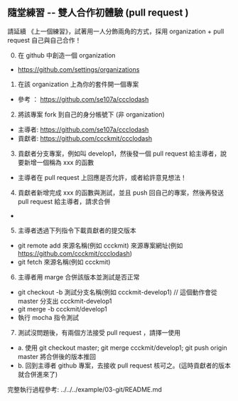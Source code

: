 ## 隨堂練習 -- 雙人合作初體驗 (pull request )

請延續 《上一個練習》，試著用一人分飾兩角的方式，採用 organization + pull request 自己與自己合作！

0. 在 github 中創造一個 organization
  * https://github.com/settings/organizations
1. 在該 organization 上為你的套件開一個專案
  * 參考 ： https://github.com/se107a/ccclodash
2. 將該專案 fork 到自己的身分帳號下 (非 organization)
  * 主導者: https://github.com/se107a/ccclodash
  * 貢獻者: https://github.com/ccckmit/ccclodash
3. 貢獻者分支專案，例如叫 develop1，然後發一個 pull request 給主導者，說要新增一個稱為 xxx 的函數
  * 主導者在 pull request 上回應是否允許，或者給許意見想法！
4. 貢獻者新增完成 xxx 的函數與測試，並且 push 回自己的專案，然後再發送 pull request 給主導者，請求合併
  * 
5. 主導者透過下列指令下載貢獻者的提交版本
  * git remote add 來源名稱(例如 ccckmit) 來源專案網址(例如 https://github.com/ccckmit/ccclodash)
  * git fetch 來源名稱(例如 ccckmit)
6. 主導者用 marge 合併該版本並測試是否正常
  * git checkout -b 測試分支名稱(例如 ccckmit-develop1)     // 這個動作會從 master 分支出 ccckmit-develop1
  * git merge -b ccckmit/develop1
  * 執行 mocha 指令測試
7. 測試沒問題後，有兩個方法接受 pull request ，請擇一使用
  * a. 使用 git checkout master; git merge ccckmit/develop1; git push origin master 將合併後的版本推回
  * b. 回到主導者 github 專案，去接收 pull request 核可之。(這時貢獻者的版本就合併進來了)



完整執行過程參考: ../../../example/03-git/README.md